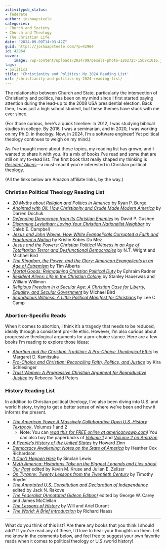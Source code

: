 ```yaml
---
activitypub_status:
- federate
author: joshuapsteele
categories:
- Church and Society
- Church and Theology
- The Christian Life
date: "2024-09-09T14:03:42Z"
guid: https://joshuapsteele.com/?p=42964
id: 42964
cover:
    image: /wp-content/uploads/2024/09/pexels-photo-1202723-1568x1016.jpeg
tags:
- politics
title: 'Christianity and Politics: My 2024 Reading List'
url: /christianity-and-politics-my-2024-reading-list/
---
```


The relationship between Church and State, particularly the intersection of Christianity and politics, has been on my mind since I first started paying attention during the lead-up to the 2008 USA presidential election. Back then, I was just a high school student, but these themes have stuck with me ever since.

(For those curious, here’s a quick timeline: In 2012, I was studying biblical studies in college. By 2016, I was a seminarian, and in 2020, I was working on my Ph.D. in theology. Now, in 2024, I’m a software engineer! Yet political theology continues to weigh on my mind.)

As I’ve thought more about these topics, my reading list has grown, and I wanted to share it with you. It’s a mix of books I’ve read and some that are still on my to-read list. The first book that really shaped my thinking is *[Resident Aliens](https://amzn.to/43msglF)*—a must-read if you’re interested in Christian political theology.

(All the links below are Amazon affiliate links, by the way.)

### Christian Political Theology Reading List

- *[20 Myths about Religion and Politics in America](https://amzn.to/4ebfuLH)* by Ryan P. Burge
- *[Anointed with Oil: How Christianity and Crude Made Modern America](https://amzn.to/3zeJSW6)* by Darren Dochuk
- *[Defending Democracy from Its Christian Enemies](https://amzn.to/3MBkjSj)* by David P. Gushee
- *[Disarming Leviathan: Loving Your Christian Nationalist Neighbor](https://amzn.to/4eikNIy)* by Caleb E. Campbell
- *[Jesus and John Wayne: How White Evangelicals Corrupted a Faith and Fractured a Nation](https://amzn.to/3ZcuPqx)* by Kristin Kobes Du Mez
- *[Jesus and the Powers: Christian Political Witness in an Age of Totalitarian Terror and Dysfunctional Democracies](https://amzn.to/49YDBLu)* by N.T. Wright and Michael Bird
- *[The Kingdom, the Power, and the Glory: American Evangelicals in an Age of Extremism](https://amzn.to/3Xi9ysL)* by Tim Alberta
- *[Mortal Goods: Reimagining Christian Political Duty](https://amzn.to/4d0kr8o)* by Ephraim Radner
- *[Resident Aliens: Life in the Christian Colony](https://amzn.to/43msglF)* by Stanley Hauerwas and William Willimon
- *[Religious Freedom in a Secular Age: A Christian Case for Liberty, Equality, and Secular Government](https://amzn.to/4a3XVdU)* by Michael Bird
- *[Scandalous Witness: A Little Political Manifest for Christians](https://amzn.to/47n9RaE)* by Lee C. Camp

### Abortion-Specific Reads

When it comes to abortion, I think it’s a tragedy that needs to be reduced, ideally through a consistent pro-life ethic. However, I’m also curious about progressive theological arguments for a pro-choice stance. Here are a few books I’m reading to explore those ideas:

- *[Abortion and the Christian Tradition: A Pro-Choice Theological Ethic](https://amzn.to/4eh6V1f)* by Margaret D. Kamitsuka
- *[Pro-Choice and Christian: Reconciling Faith, Politics, and Justice](https://amzn.to/3Xh0lkt)* by Kira Schlesinger
- *[Trust Women: A Progressive Christian Argument for Reproductive Justice](https://amzn.to/3XmUCcW)* by Rebecca Todd Peters

### History Reading List

In addition to Christian political theology, I’ve also been diving into U.S. and world history, trying to get a better sense of where we’ve been and how it informs the present.

- *[The American Yawp: A Massively Collaborative Open U.S. History Textbook](http://www.americanyawp.com/)*, Volumes 1 and 2 
    - Note: You can *[read this for FREE online at americanyawp.com](http://www.americanyawp.com/)!* You can also buy the paperbacks of *[Volume 1](https://amzn.to/4dUWuRd)* and *[Volume 2 on Amazon](https://amzn.to/3XhFnSK)*
- *[A People’s History of the United States](https://amzn.to/3zkBS5N)* by Howard Zinn
- *[Democracy Awakening: Notes on the State of America](https://amzn.to/47isVqo)* by Heather Cox Richardson
- *[It Can’t Happen Here](https://amzn.to/3XzBdXD)* by Sinclair Lewis
- *[Myth America: Historians Take on the Biggest Legends and Lies about Our Past](https://amzn.to/4d1KXyl)* edited by Kevin M. Kruse and Julian E. Zelizer
- *[On Tyranny: Twenty Lessons from the Twentieth Century](https://amzn.to/3XgZr7z)* by Timothy Snyder
- *[The Annotated U.S. Constitution and Declaration of Independence](https://amzn.to/47jfG8M)* edited by Jack N. Rakove
- *[The Federalist (Annotated Gideon Edition)](https://amzn.to/3AZ1tC0)* edited by George W. Carey and James McClellan
- *[The Lessons of History](https://amzn.to/4d0D3FB)* by Will and Ariel Durant
- *[The World: A Brief Introduction](https://amzn.to/3zg1j8H)* by Richard Haass

---

What do you think of this list? Are there any books that you think I should add? If you’ve read any of these, I’d love to hear your thoughts on them. Let me know in the comments below, and feel free to suggest your own favorite reads when it comes to political theology or U.S./world history!